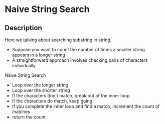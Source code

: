 # Naive String Search

## Description

Here we talking about searching substring in string. 

- Suppose you want to count the number of times a smaller string appears in a longer string
- A straightforward approach involves checking pairs of characters individually

Naive String Search

- Loop over the longer string
- Loop over the shorter string
- If the characters don't match, break out of the inner loop
- If the characters do match, keep going
- If you complete the inner loop and find a match, increment the count of matches
- return the count